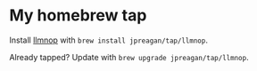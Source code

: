 # My homebrew tap

Install [llmnop](https://github.com/jpreagan/llmnop) with `brew install jpreagan/tap/llmnop`.

Already tapped? Update with `brew upgrade jpreagan/tap/llmnop`.
